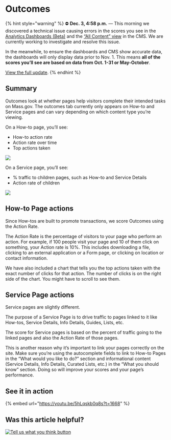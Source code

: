 # Outcomes

{% hint style="warning" %}
⛔ **Dec. 3, 4:58 p.m.** — This morning we discovered a technical issue causing errors in the scores you see in the [Analytics Dashboards \(Beta\)](https://massgovdigital.gitbook.io/knowledge-base/tools-for-improving-your-content/analytics-dashboards-beta/introduction-to-dashboards) and the [“All Content” view](https://massgovdigital.gitbook.io/knowledge-base/tools-for-improving-your-content/get-a-snapshot-of-your-contents-performance) in the CMS. We are currently working to investigate and resolve this issue.

In the meanwhile, to ensure the dashboards and CMS show accurate data, the dashboards will only display data prior to Nov. 1. This means **all of the scores you’ll see are based on data from Oct. 1-31 or May-October**.

[View the full update](https://mailchi.mp/mass.gov/service-disruption-temporary-changes-to-overall-content-scores).
{% endhint %}

## Summary

Outcomes look at whether pages help visitors complete their intended tasks on Mass.gov. The outcomes tab currently only appears on How-to and Service pages and can vary depending on which content type you’re viewing.

On a How-to page, you’ll see:

* How-to action rate
* Action rate over time
* Top actions taken

![](../../.gitbook/assets/image%20%2830%29.png)

On a Service page, you’ll see:

* % traffic to children pages, such as How-to and Service Details
* Action rate of children

![](../../.gitbook/assets/image%20%2828%29.png)

## **How-to Page actions**

Since How-tos are built to promote transactions, we score Outcomes using the Action Rate.

The Action Rate is the percentage of visitors to your page who perform an action. For example, if 100 people visit your page and 10 of them click on something, your Action rate is 10%. This includes downloading a file, clicking to an external application or a Form page, or clicking on location or contact information.

We have also included a chart that tells you the top actions taken with the exact number of clicks for that action. The number of clicks is on the right side of the chart. You might have to scroll to see them.

## **Service Page actions**

Service pages are slightly different.

The purpose of a Service Page is to drive traffic to pages linked to it like How-tos, Service Details, Info Details, Guides, Lists, etc.

The score for Service pages is based on the percent of traffic going to the linked pages and also the Action Rate of those pages.

This is another reason why it’s important to link your pages correctly on the site. Make sure you’re using the autocomplete fields to link to How-to Pages in the “What would you like to do?” section and informational content \(Service Details, Info Details, Curated Lists, etc.\) in the “What you should know” section. Doing so will improve your scores and your page’s performance.

## See it in action

{% embed url="https://youtu.be/5hLqskb0q8s?t=1668" %}

## Was this article helpful?

[![Tell us what you think button](https://blobscdn.gitbook.com/v0/b/gitbook-28427.appspot.com/o/assets%2F-LJ04qJGAHkvdE13BfdG%2F-LSz77NBAwnSNpMPT3df%2F-LSz7xSmyKXltd4avaCt%2FKB%20survey%20button%20POC%202.png?alt=media&token=8d071cab-8b95-48a3-a332-13e3fc8d9f96)](https://massgov.formstack.com/forms/mass_gov_knowledge_base_feedback?article=outcomes)

